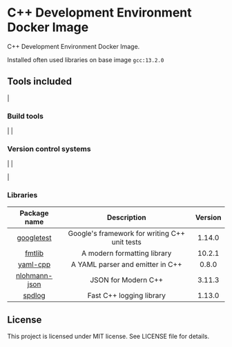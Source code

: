 # C++ Development Environment Docker Image

C++ Development Environment Docker Image.

Installed often used libraries on base image `gcc:13.2.0`

## Tools included
<!-- ### Toolchain

| Debian package name |                           Description                            |    Version    | Available in |
| :-----------------: | :--------------------------------------------------------------: | :-----------: | :----------: |
|       gcc-10        |                          GNU C Compiler                          |  >= 10.1.0-1  |   >= v1.0    |
|       g++-10        |                         GNU C++ Compiler                         |  >= 10.1.0-1  |   >= v1.0    |
|  libstdc++-10-dev   |                   GNU Standard C++ Library v3                    |  >= 10.1.0-1  |   >= v1.0    |
|      libc6-dev      |                      GNU Standard C Library                      |   >= 2.30-7   |   >= v1.0    |
|         gdb         |                           GNU Debugger                           |   >= 9.1-3    |   >= v1.0    |
|       llvm-10       |                    LLVM Toolchain, Version 10                    | >= 1:10.0.0-4 |   >= v1.0    |
|       lldb-10       |                    LLVM Debugger, Version 10                     | >= 1:10.0.0-4 |   >= v1.0    |
|      clang-10       | LLVM C, C++, Objective C and Objective C++ Frontend, Version 10s | >= 1:10.0.0-4 |   >= v1.0    |
|      clangd-10      |                      Clang Language Server                       | >= 1:10.0.0-4 |   >= v1.0    |
|    libc++-10-dev    |                    LLVM C++ Standard Library                     | >= 1:10.0.0-4 |   >= v1.0    | --> |

### Build tools

| <!--  | Debian package name | Version | Available in |
| :---: | :-----------------: | :-----: |
| make  |     >= 4.2.1-2      | >= v1.0 |
| cmake |     >= 3.16.3-3     | >= v1.0 | -->          |

### Version control systems

|   <!--   | Debian package name | Version | Available in |
| :------: | :-----------------: | :-----: |
|   git    |    >= 1:2.26.2-1    | >= v1.0 |
| git-flow |     >= 1.12.3-1     | >= v1.0 | -->          |

<!-- ### Code linter/formatter & static analyzers

| Debian package name |                 Description                 |    Version    | Available in |
| :-----------------: | :-----------------------------------------: | :-----------: | :----------: |
|   clang-format-10   |       Tool to format C/C++/Obj-C code       | >= 1:10.0.0-4 |   >= v1.0    |
|    clang-tidy-10    |         clang-based C++ linter tool         | >= 1:10.0.0-4 |   >= v1.0    |
|        iwyu         | Analyze #includes in C and C++ source files |   >= 8.0-4    |   >= v1.0    |
|      cppcheck       |  tool for static C/C++ code analysis (CLI)  |   >= 1.90-4   |   >= v1.0    | --> |

### Libraries

|                    Package name                    |                  Description                  | Version |
| :------------------------------------------------: | :-------------------------------------------: | :-----: |
| [googletest](https://github.com/google/googletest) | Google's framework for writing C++ unit tests | 1.14.0  |
|      [fmtlib](https://github.com/fmtlib/fmt)       |          A modern formatting library          |  10.2.1 |
|   [yaml-cpp](https://github.com/jbeder/yaml-cpp)   |       A YAML parser and emitter in C++        |  0.8.0  |
| [nlohmann-json](https://github.com/nlohmann/json)  |              JSON for Modern C++              |  3.11.3 |
|     [spdlog](https://github.com/gabime/spdlog)     |           Fast C++ logging library            |  1.13.0 |

## License

This project is licensed under MIT license. See LICENSE file for details.

